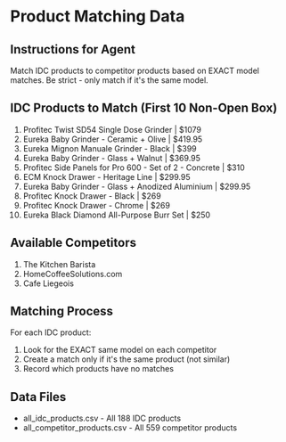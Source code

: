 # Product Matching Data

## Instructions for Agent
Match IDC products to competitor products based on EXACT model matches. Be strict - only match if it's the same model.

## IDC Products to Match (First 10 Non-Open Box)
1. Profitec Twist SD54 Single Dose Grinder | $1079
2. Eureka Baby Grinder - Ceramic + Olive | $419.95
3. Eureka Mignon Manuale Grinder - Black | $399
4. Eureka Baby Grinder - Glass + Walnut | $369.95
5. Profitec Side Panels for Pro 600 - Set of 2 - Concrete | $310
6. ECM Knock Drawer - Heritage Line | $299.95
7. Eureka Baby Grinder - Glass + Anodized Aluminium | $299.95
8. Profitec Knock Drawer - Black | $269
9. Profitec Knock Drawer - Chrome | $269
10. Eureka Black Diamond All-Purpose Burr Set | $250

## Available Competitors
1. The Kitchen Barista
2. HomeCoffeeSolutions.com
3. Cafe Liegeois

## Matching Process
For each IDC product:
1. Look for the EXACT same model on each competitor
2. Create a match only if it's the same product (not similar)
3. Record which products have no matches

## Data Files
- all_idc_products.csv - All 188 IDC products
- all_competitor_products.csv - All 559 competitor products